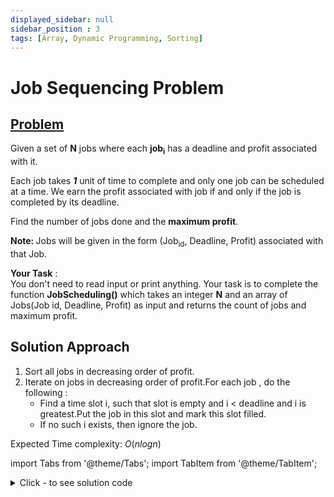 ```yaml
---
displayed_sidebar: null
sidebar_position : 3
tags: [Array, Dynamic Programming, Sorting]
---
```


# Job Sequencing Problem

## [Problem](https://practice.geeksforgeeks.org/problems/job-sequencing-problem-1587115620/1#)


<p></p><p><span>Given a set of <strong>N</strong> jobs where each <strong>job<sub>i</sub></strong>&nbsp;has a deadline and profit associated with it. </span></p>

<p><span>Each job takes <strong><em>1</em></strong> unit of time to complete and only one job can be scheduled at a time. We earn the profit associated with job if and only if the job is completed by its deadline. </span></p>

<p><span>Find the number of jobs done and the&nbsp;<strong>maximum profit</strong>.</span></p>

<p><strong><span>Note: </span></strong><span>J</span><span>obs will be given in the form (Job<sub>id</sub>, Deadline,&nbsp;Profit) associated with that Job.</span></p>

<p>
<span><strong>Your Task</strong> :<br/>
You don't need to read input or print anything. Your task is to complete the function <strong>JobScheduling()</strong> which takes an integer <strong>N</strong> and an array of Jobs(Job id, Deadline,&nbsp;Profit) as input and returns the count of jobs and maximum profit.</span></p>


## Solution Approach
1. Sort all jobs in decreasing order of profit. 
2. Iterate on jobs in decreasing order of profit.For each job , do the following :
   * Find a time slot i, such that slot is empty and i < deadline and i is greatest.Put the job in 
this slot and mark this slot filled. 
   * If no such i exists, then ignore the job. 


Expected Time complexity: $O(nlogn)$

import Tabs from '@theme/Tabs';
import TabItem from '@theme/TabItem';

<details><summary>Click - to see solution code</summary>

<Tabs>
<TabItem value="cpp" label="C++">

```cpp
class Solution {
   public:
    vector<int> JobScheduling(Job arr[], int n) {
        sort(arr, arr + n,
             [](auto& a, auto& b) { return (a.profit > b.profit); });
        int slot = 0;
        for (int i = 0; i < n; i++) {
            slot = max(arr[i].dead, slot);
        }
        int res = 0;
        int count = 0;
        vector<int> v(slot + 1, 0);
        for (int i = 0; i < n; i++) {
            int j = arr[i].dead;
            while (j >= 1 && v[j] != 0) {
                j--;
            }
            if (j >= 1 && v[j] == 0) {
                res += arr[i].profit;
                count++;
                v[j] = 1;
            }
        }
        return {count, res};
    }
};
```
</TabItem>
</Tabs>

</details>
